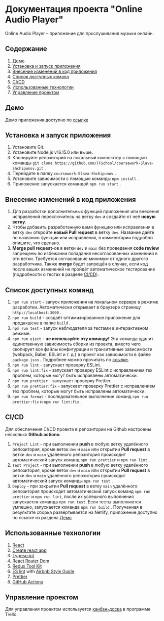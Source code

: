 # Документация проекта "Online Audio Player"

Online Audio Player – приложение для прослушивания музыки онлайн.

## Содержание

1. [Демо](#якорь__демо)
1. [Установка и запуск приложения](#якорь_установка_и_запуск_приложения)
1. [Внесение изменений в код приложения](#якорь_внесение_изменений_в_код_приложения)
1. [Список доступных команд](#якорь__список_доступных_команд)
1. [CI/CD](#якорь_cicd)
1. [Использованные технологии](#якорь_использованные_технологии)
1. [Управление проектом](#якорь_управление_проектом)

## Демо<a name="якорь_демо"></a>

Демо приложения доступно по [ссылке](https://tfs-online-audio-player.netlify.app/)

## Установка и запуск приложения<a name="якорь_установка_и_запуск_приложения"></a>

1. Установите Git.
1. Установите Node.js v16.15.0 или выше.
1. Клонируйте репозиторий на локальный компьютер с помощью команды `git clone https://github.com/TFSchool/coursework-Slava-Shchipunov.git` .
1. Перейдите в папку `coursework-Slava-Shchipunov` .
1. Установите зависимости с помощью команды `npm install` .
1. Приложение запускается командой `npm run start` .

## Внесение изменений в код приложения<a name="якорь_внесение_изменений_в_код_приложения"></a>

1. Для разработки дополнительных функций приложения или внесения исправлений переключитесь на ветку `dev` и создайте от неё **новую ветку**.
1. Чтобы добавить разработанную вами функцию или исправления в ветку `dev` откройте **новый Pull request** в ветку `dev`. Название дайте по названию функции или исправления, в комментарии подробно опишите, что сделано.
1. **Merge pull request**-ов в ветки `dev` и `main` без проведения **code review** запрещены во избежании попадания несогласованных изменений в эти ветки. Требуется согласование минимум от одного другого разработчика. Также **merge** будет запрещён в случае, если код после ваших изменений не пройдёт автоматическое тестирование (подробности о тестах в разделе [CI/CD](#якорь_cicd)).

## Список доступных команд<a name="якорь_список_доступных_команд"></a>

1. `npm run start` - запуск приложения на локальном сервере в режиме разработки. Автоматически открывает в браузере страницу `http://localhost:3000` .
1. `npm run build` - создаёт оптимизированное приложение для продакшена в папке `build` .
1. `npm run test` - запуск наблюдателя за тестами в интерактивном режиме.
1. `npm run eject` - **не используйте эту команду!** Эта команда удалит единственную зависимость сборки из проекта, вместо чего скопирует все файлы конфигурации и транзитивные зависимости (webpack, Babel, ESLint и т. д.) в проект как зависимости в файле `package.json` . Подробнее можно прочитать по [ссылке](https://create-react-app.dev/docs/available-scripts#npm-run-eject).
1. `npm run lint` - запускает проверку ESLint.
1. `npm run lint:fix` - запускает проверку ESLint с исправлением тех проблем, которые могут быть исправлены автоматически.
1. `npm run prettier` - запускает проверку Prettier.
1. `npm run prettier:fix` - запускает проверку Prettier с исправлением тех проблем, которые могут быть исправлены автоматически.
1. `npm run format` - последовательное выполнение команд `npm run prettier:fix` и `npm run lint:fix` .

## CI/CD<a name="якорь_cicd"></a>

Для обеспечения CI/CD проекта в репозитории на Github настроены несколько **Github actions:**

1. `Project Lint` - при выполнении **push** в любую ветку удалённого репозитория, кроме веток `dev` и `main` или открытии **Pull request** в ветки `dev` и `main` удалённого репозитория происходит автоматический запуск команд `npm run prettier` и `npm run lint` .
1. `Test Project` - при выполнении **push** в любую ветку удалённого репозитория, кроме веток `dev` и `main` или открытии **Pull request** в ветки `dev` и `main` удалённого репозитория происходит автоматический запуск команды `npm run test` .
1. `Deploy` - при закрытии **Pull request** в ветку `main` удалённого репозитория происходит автоматический запуск команд `npm run prettier` и `npm run lint`, после их успешного выполнения запускается команда `npm run test`. Если тесты выполняются умпешно, запускается команда `npm run build` . Полученная в результате сборка развёртывается на Netlify, приложение доступно по ссылке из раздела [Демо](#якорь_демо)

## Использованные технологии<a name="якорь_использованные_технологии"></a>

1. [React](https://reactjs.org)
1. [Create react app](https://create-react-app.dev)
1. [Typescript](https://typescriptlang.org)
1. [React Router Dom](https://reactrouter.com)
1. [Redux Tool Kit](https://redux-toolkit.js.org)
1. [ES lint](https://eslint.org) with [Airbnb Style Guide](https://github.com/airbnb/javascript/tree/master/packages/eslint-config-airbnb)
1. [Prettier](https://prettier.io)
1. [GitHub Actions](https://docs.github.com/ru/actions)

## Управление проектом<a name="якорь_управление_проектом"></a>

Для управления проектом используется [канбан-доска](https://trello.com/invite/b/GI4g4mcw/ATTI92fa302f39fc038e0cf5437c7d7d9a392368B755/online-audio-player) в программе Trello.
